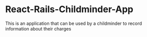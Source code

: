 # React-Rails-Childminder-App
This is an application that can be used by a childminder to record information about their charges
